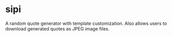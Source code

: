 # sipi
A random quote generator with template customization. Also allows users to download generated quotes as JPEG image files.
